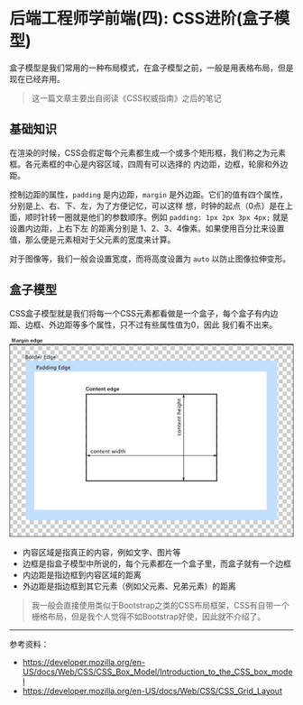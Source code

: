 # 后端工程师学前端(四): CSS进阶(盒子模型)

盒子模型是我们常用的一种布局模式，在盒子模型之前，一般是用表格布局，但是现在已经弃用。

> 这一篇文章主要出自阅读《CSS权威指南》之后的笔记

## 基础知识

在渲染的时候，CSS会假定每个元素都生成一个或多个矩形框，我们称之为元素框。各元素框的中心是内容区域，四周有可以选择的
内边距，边框，轮廓和外边距。

控制边距的属性，`padding` 是内边距，`margin` 是外边距。它们的值有四个属性，分别是上、右、下、左，为了方便记忆，可以这样
想，时钟的起点（0点）是在上面，顺时针转一圈就是他们的参数顺序。例如 `padding: 1px 2px 3px 4px;` 就是设置内边距，上右下左
的距离分别是 1、2、3、4像素。如果使用百分比来设置值，那么便是元素相对于父元素的宽度来计算。

对于图像等，我们一般会设置宽度，而将高度设置为 `auto` 以防止图像拉伸变形。

## 盒子模型

CSS盒子模型就是我们将每一个CSS元素都看做是一个盒子，每个盒子有内边距、边框、外边距等多个属性，只不过有些属性值为0，因此
我们看不出来。

![CSS盒子模型](./img/css_box_model.png)

- 内容区域是指真正的内容，例如文字、图片等
- 边框是指盒子模型中所说的，每个元素都在一个盒子里，而盒子就有一个边框
- 内边距是指边框到内容区域的距离
- 外边距是指边框到其它元素（例如父元素、兄弟元素）的距离

> 我一般会直接使用类似于Bootstrap之类的CSS布局框架，CSS有自带一个栅格布局，但是我个人觉得不如Bootstrap好使，因此就不介绍了。

---

参考资料：

- https://developer.mozilla.org/en-US/docs/Web/CSS/CSS_Box_Model/Introduction_to_the_CSS_box_model
- https://developer.mozilla.org/en-US/docs/Web/CSS/CSS_Grid_Layout
